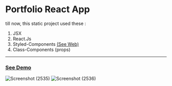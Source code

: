 # Portfolio React App
till now, this static project used these :
1. JSX
2. React.Js
3. Styled-Components <a href="https://styled-components.com/" target="_blank">(See Web)</a>
4. Class-Components (props)

---

### <a href="https://mohammad-react-portfolio.netlify.app/" target="_blank">See Demo</a>
![Screenshot (2535)](https://user-images.githubusercontent.com/48680310/184559469-03424ef3-3cff-40ea-9cdf-d93eba6807d9.png)
![Screenshot (2536)](https://user-images.githubusercontent.com/48680310/184559550-98b84463-0e80-4e2b-8117-f91d4348cbc6.png)

